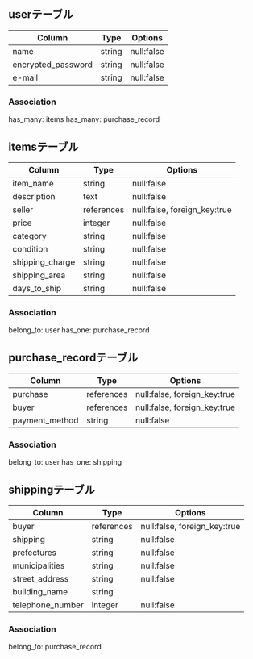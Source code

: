 ## userテーブル
|Column            |Type  |Options   |
|------------------|------|----------|
|name              |string|null:false|
|encrypted_password|string|null:false|
|e-mail            |string|null:false|

### Association
has_many: items
has_many: purchase_record

## itemsテーブル
|Column         |Type      |Options                     |
|---------------|----------|----------------------------|
|item_name      |string    |null:false                  |
|description    |text      |null:false                  |
|seller         |references|null:false, foreign_key:true|
|price          |integer   |null:false                  |
|category       |string    |null:false                  |
|condition      |string    |null:false                  |
|shipping_charge|string    |null:false                  |
|shipping_area  |string    |null:false                  |
|days_to_ship   |string    |null:false                  |

### Association
belong_to: user
has_one: purchase_record


## purchase_recordテーブル
|Column        |Type      |Options                     |
|--------------|----------|----------------------------|
|purchase      |references|null:false, foreign_key:true|
|buyer         |references|null:false, foreign_key:true|
|payment_method|string    |null:false                  |

### Association
belong_to: user
has_one: shipping

## shippingテーブル
|Column          |Type      |Options                     |
|----------------|----------|----------------------------|
|buyer           |references|null:false, foreign_key:true|
|shipping        |string    |null:false                  |
|prefectures     |string    |null:false                  |
|municipalities  |string    |null:false                  |
|street_address  |string    |null:false                  |
|building_name   |string    |                            |
|telephone_number|integer   |null:false                  |

### Association
belong_to: purchase_record